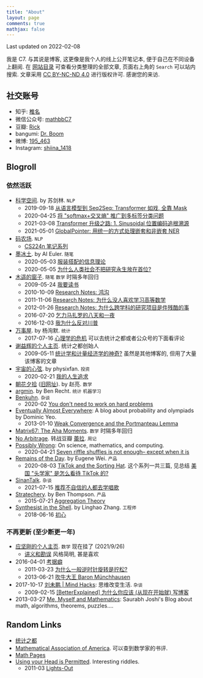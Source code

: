 ```yaml
---
title: "About"
layout: page
comments: true
mathjax: false
---
```


Last updated on 2022-02-08

我是 C7. 与其说是博客, 这更像是我个人的线上公开笔记本, 便于自己在不同设备上翻阅. 在 [网站目录](https://shiina18.github.io/sitemap/) 可查看分类整理的全部文章, 页面右上角的 `Search` 可以站内搜索. 文章采用 [CC BY-NC-ND 4.0](https://creativecommons.org/licenses/by-nc-nd/4.0/deed.zh) 进行版权许可. 感谢您的来访.

## 社交账号

- 知乎: [椎名](https://www.zhihu.com/people/ji-hua-yuan-39)
- 微信公众号: [mathbbC7](http://mp.weixin.qq.com/mp/homepage?__biz=MzIyNzU0MTMyNw==&hid=1&sn=01521bfc9313f0f1275dc3cfe754069c#wechat_redirect)
- 豆瓣: [Rick](https://www.douban.com/people/171432596/)
- bangumi: [Dr. Boom](https://bgm.tv/user/388505)
- 微博: [195_463](https://weibo.com/p/1005053891982912/home?profile_ftype=1&is_all=1#_0)
- Instagram: [shiina_1418](https://www.instagram.com/shiina_1418/)

## Blogroll

### 依然活跃

- [科学空间](https://kexue.fm/). by 苏剑林. `NLP`
    - 2019-09-18 [从语言模型到 Seq2Seq: Transformer 如戏, 全靠 Mask](https://kexue.fm/archives/6933)
    - 2020-04-25 [将 "softmax+交叉熵" 推广到多标签分类问题](https://kexue.fm/archives/7359)
    - 2021-03-08 [Transformer 升级之路: 1. Sinusoidal 位置编码追根溯源](https://kexue.fm/archives/8231)
    - 2021-05-01 [GlobalPointer: 用统一的方式处理嵌套和非嵌套 NER](https://kexue.fm/archives/8373)
- [码农场](https://www.hankcs.com/). `NLP`
    - [CS224n 笔记系列](https://www.hankcs.com/tag/cs224n/)
- [墨冰土](https://www.mobingtu.com/). by AI Euler. `随笔`
    - 2020-05-03 [服装搭配的信息理论](https://www.mobingtu.com/服装搭配的信息理论/)
    - 2020-05-05 [为什么人类社会不把研究永生放在首位?](https://www.mobingtu.com/为什么人类社会不把研究永生技术放在第一位？/)
- [木遥的窗子](http://blog.farmostwood.net/). `随笔` `数学` 时隔多年回归
    - 2009-05-24 [我要读书](http://blog.farmostwood.net/398.html)
    - 2010-10-09 [Research Notes: 鸿沟](http://blog.farmostwood.net/495.html)
    - 2011-11-06 [Research Notes: 为什么没人喜欢学习高等数学](http://blog.farmostwood.net/623.html)
    - 2012-01-26 [Research Notes: 为什么跨学科的研究项目是件残酷的事](http://blog.farmostwood.net/643.html)
    - 2016-07-20 [乞力马扎罗的八天和一夜](http://blog.farmostwood.net/830.html)
    - 2016-12-03 [我为什么反对川普](http://blog.farmostwood.net/837.html)
- [万事屋](https://tcya.xyz/). by 杨洵默. `统计`
    - 2017-07-16 [心理学的危机](https://tcya.xyz/2017/07/16/p_value.html) 可以去统计之都或者公众号的下面看评论
- [谢益辉的个人主页](https://yihui.org/). 统计之都创始人
    - 2009-05-11 [统计学和计量经济学的神奇?](http://www.loyhome.com/统计学和计量经济学的神奇？) 虽然是其他博客的, 但用了大量该博客的文章
- [宇宙的心弦](https://www.physixfan.com/). by physixfan. `投资`
    - 2020-02-21 [我的人生追求](https://www.physixfan.com/woderenshengzhuiqiu/)
- [朝花夕拾](https://neozhaoliang-github-io.vercel.app/) ([旧网址](http://pywonderland.com/)). by 赵亮. `数学`
- [argmin](http://www.argmin.net/). by Ben Recht. `统计` `机器学习`
- [Benkuhn](https://www.benkuhn.net/). `杂谈`
    - 2020-02 [You don't need to work on hard problems](https://www.benkuhn.net/hard/)
- [Eventually Almost Everywhere](https://eventuallyalmosteverywhere.wordpress.com/): A blog about probability and olympiads by Dominic Yeo. 
    - 2013-01-10 [Weak Convergence and the Portmanteau Lemma](https://eventuallyalmosteverywhere.wordpress.com/2013/01/10/weak-convergence-and-the-portmanteau-lemma/)
- [Matrix67: The Aha Moments](http://www.matrix67.com/blog). `数学` 时隔多年回归
- [No Arbitrage](http://www.sweet-layla.com/). 转战豆瓣 [蕾拉](https://www.douban.com/people/sweetlayla/notes). `周记`
- [Possibly Wrong](https://possiblywrong.wordpress.com/): On science, mathematics, and computing.
    - 2020-04-21 [Seven riffle shuffles is not enough– except when it is](https://possiblywrong.wordpress.com/2020/04/21/seven-riffle-shuffles-is-not-enough-except-when-it-is/)
- [Remains of the Day](https://www.eugenewei.com/). by Eugene Wei. `产品`
    - 2020-08-03 [TikTok and the Sorting Hat](https://www.eugenewei.com/blog/2020/8/3/tiktok-and-the-sorting-hat). 这个系列一共三篇, 见总结 [美国 "头学家" 是怎么看待 TikTok 的?](http://www.woshipm.com/it/4397019.html)
- [SinanTalk](https://sinantang.github.io/). `杂谈`
    - 2021-07-15 [推荐不自信的人都去学唱歌](https://sinantang.github.io/others/2021/07/15/singing/)
- [Stratechery](https://stratechery.com/). by Ben Thompson. `产品`
    - 2015-07-21 [Aggregation Theory](https://stratechery.com/2015/aggregation-theory/)
- [Synthesist in the Shell](https://linghao.io/). by Linghao Zhang. `工程师`
    - 2018-06-16 [初心](https://linghao.io/notes/stay-gold)

### 不再更新 (至少断更一年)

- [应坚刚的个人主页](http://homepage.fudan.edu.cn/jgying/). `数学` 现在挂了 (2021/9/26)
    - [讲义和勘误](http://homepage.fudan.edu.cn/jgying/resources/) 风格简明, 甚是喜欢
- 2016-04-01 [考据癖](http://localhost-8080.com/)
    - 2011-03-23 [为什么一般逆时针旋转是拧松?](http://localhost-8080.com/2011/03/why-counterclockwise-open/)
    - 2013-06-21 [吹牛大王 Baron Münchhausen](http://localhost-8080.com/2013/06/baron-munchhausen-the-tall-tale-teller/)
- 2017-10-17 [刘未鹏 \| Mind Hacks](http://mindhacks.cn/): 思维改变生活. `杂谈`
    - 2009-02-15 [[BetterExplained] 为什么你应该 (从现在开始就) 写博客](http://mindhacks.cn/2009/02/15/why-you-should-start-blogging-now/)
- 2013-03-27 [Me, Myself and Mathematics](https://sbjoshi.wordpress.com/): Saurabh Joshi's Blog about math, algorithms, theorems, puzzles….

## Random Links

- [统计之都](https://cosx.org/)
- [Mathematical Association of America](https://www.maa.org/). 可以查到数学家的书评.
- [Math Pages](https://mathpages.com/)
- [Using your Head is Permitted](https://www.brand.site.co.il/riddles/usingyourhead.html). Interesting riddles.
    - 2011-03 [Lights-Out](https://www.brand.site.co.il/riddles/201103q.html)